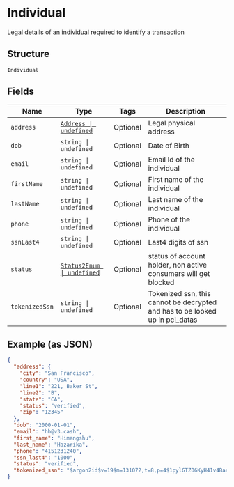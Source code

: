 
# Individual

Legal details of an individual required to identify a transaction

## Structure

`Individual`

## Fields

| Name | Type | Tags | Description |
|  --- | --- | --- | --- |
| `address` | [`Address \| undefined`](/doc/models/address.md) | Optional | Legal physical address |
| `dob` | `string \| undefined` | Optional | Date of Birth |
| `email` | `string \| undefined` | Optional | Email Id of the individual |
| `firstName` | `string \| undefined` | Optional | First name of the individual |
| `lastName` | `string \| undefined` | Optional | Last name of the individual |
| `phone` | `string \| undefined` | Optional | Phone of the individual |
| `ssnLast4` | `string \| undefined` | Optional | Last4 digits of ssn |
| `status` | [`Status2Enum \| undefined`](/doc/models/status-2-enum.md) | Optional | status of account holder, non active consumers will get blocked |
| `tokenizedSsn` | `string \| undefined` | Optional | Tokenized ssn, this cannot be decrypted and has to be looked up in pci_datas |

## Example (as JSON)

```json
{
  "address": {
    "city": "San Francisco",
    "country": "USA",
    "line1": "221, Baker St",
    "line2": "B",
    "state": "CA",
    "status": "verified",
    "zip": "12345"
  },
  "dob": "2000-01-01",
  "email": "hh@v3.cash",
  "first_name": "Himangshu",
  "last_name": "Hazarika",
  "phone": "4151231240",
  "ssn_last4": "1000",
  "status": "verified",
  "tokenized_ssn": "$argon2id$v=19$m=131072,t=8,p=4$1pylGTZ06KyH41v4Bae6dQ$nQUhTe9xpk34HK85EjZ2A+3fmuORXkIwRVIsiaeqDR4"
}
```

